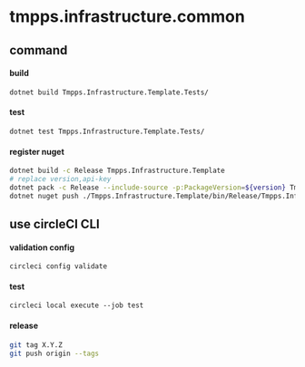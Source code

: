 # tmpps.infrastructure.common

## command

#### build

`dotnet build Tmpps.Infrastructure.Template.Tests/`

#### test

`dotnet test Tmpps.Infrastructure.Template.Tests/`

#### register nuget

```bash
dotnet build -c Release Tmpps.Infrastructure.Template
# replace version,api-key
dotnet pack -c Release --include-source -p:PackageVersion=${version} Tmpps.Infrastructure.Template
dotnet nuget push ./Tmpps.Infrastructure.Template/bin/Release/Tmpps.Infrastructure.Template.${version}.nupkg -k ${api-key} -s https://api.nuget.org/v3/index.json
```

## use circleCI CLI

#### validation config

`circleci config validate`

#### test

`circleci local execute --job test`

#### release

```bash
git tag X.Y.Z
git push origin --tags
```
